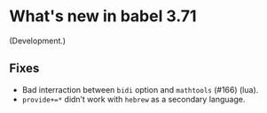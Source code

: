 # What's new in babel 3.71

(Development.)

## Fixes

* Bad interraction between `bidi` option and `mathtools` (#166) (lua).
* `provide+=*` didn’t work with `hebrew` as a secondary language.





